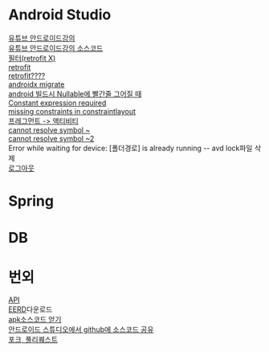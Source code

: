 # Android Studio
[유튜브 안드로이드강의](https://www.youtube.com/watch?v=UNKlX9J6m-A&list=PLC51MBz7PMyyyR2l4gGBMFMMUfYmBkZxm)  
[유튜브 안드로이드강의 소스코드](https://duckssi.tistory.com/12)    
[필터(retrofit X)](https://www.youtube.com/watch?v=M73Vec1oieM&t=346s)    
[retrofit](https://taewooblog.tistory.com/entry/%EC%95%88%EB%93%9C%EB%A1%9C%EC%9D%B4%EB%93%9C-retrofit-2-%EC%82%AC%EC%9A%A9%EB%B2%95-%EC%98%88%EC%A0%9C-%EB%A0%88%ED%8A%B8%EB%A1%9C%ED%95%8F-2-Java)    
[retrofit????](https://onlyfor-me-blog.tistory.com/141)     
[androidx migrate](https://monee1001.tistory.com/28)   
[android 빌드시 Nullable에 빨간줄 그어질 때](https://likejirak.tistory.com/255)    
[Constant expression required](https://rosia.tistory.com/71)        
[missing constraints in constraintlayout](https://milkoon1.tistory.com/83)    
[프레그먼트 -> 액티비티](https://m.blog.naver.com/fbfbf1/222546181867)   
[cannot resolve symbol ~](https://kim-hoya.tistory.com/45)    
[cannot resolve symbol ~2](https://velog.io/@yoonjy1106/%EC%95%88%EB%93%9C%EB%A1%9C%EC%9D%B4%EB%93%9C%EC%8A%A4%ED%8A%9C%EB%94%94%EC%98%A4-Cannot-Resolve-Symbol-%EC%97%90%EB%9F%AC-%EA%B3%A0%EC%B9%98%EB%8A%94-%EB%B0%A9%EB%B2%95)    
Error while waiting for device: [폴더경로] is already running -- avd lock파일 삭제    
[로그아웃](https://league-cat.tistory.com/150)    



# Spring
# DB
# 번외
[API](https://thorn-heather-9d6.notion.site/API-07eaec24871c4a188be761a6e12e8a79)   
[EERD](https://github.com/dongsu0717/JJClub/files/11411527/jj-club.zip)다운로드    
[apk소스코드 얻기](https://sinwho.tistory.com/entry/%EC%95%88%EB%93%9C%EB%A1%9C%EC%9D%B4%EB%93%9C-%EC%95%B1APK-%EB%94%94%EC%BB%B4%ED%8C%8C%EC%9D%BCDecompile%EB%A1%9C-%EC%86%8C%EC%8A%A4-%EB%B3%B4%EA%B8%B0)    
[안드로이드 스튜디오에서 github에 소스코드 공유](https://www.youtube.com/watch?v=4JpcxUZLazo&t=134s)    
[포크, 풀리퀘스트](https://wayhome25.github.io/git/2017/07/08/git-first-pull-request-story/)   
